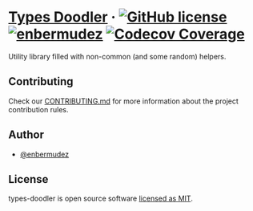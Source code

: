 # [Types Doodler](https://enbermudez.github.io/types-doodler/) &middot; [![GitHub license](https://img.shields.io/badge/license-MIT-blue.svg)](https://github.com/enbermudez/types-doodler/blob/master/LICENSE) [![enbermudez](https://circleci.com/gh/enbermudez/types-doodler.svg?style=shield)](https://app.circleci.com/pipelines/github/enbermudez/types-doodler) [![Codecov Coverage](https://img.shields.io/codecov/c/github/enbermudez/types-doodler/main.svg?style=flat-square)](https://codecov.io/gh/enbermudez/types-doodler/)

Utility library filled with non-common (and some random) helpers.

## Contributing

Check our [CONTRIBUTING.md](https://github.com/enbermudez/types-doodler/blob/main/CONTRIBUTING.md) for more information about the project contribution rules.

## Author

- [@enbermudez](https://github.com/enbermudez)

## License

types-doodler is open source software [licensed as MIT](https://github.com/enbermudez/types-doodler/blob/main/LICENSE).
